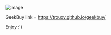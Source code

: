 ![image](https://user-images.githubusercontent.com/79454375/157456134-d90de1ae-d725-4a1e-be4d-0a7061dae26e.png)
<br>

GeekBuy link = https://trxuxv.github.io/geekbuy/

Enjoy :')
